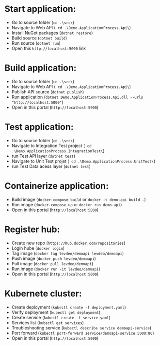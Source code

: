 # Start application:

- Go to source folder (`cd .\src\`)
- Navigate to Web API (` cd .\Demo.ApplicationProcess.Api\`)
- Install NuGet packages (`dotnet restore`)
- Build source (`dotnet build`)
- Run source (`dotnet run`)
- Open this `http://localhost:5000` link

# Build application:

- Go to source folder (`cd .\src\`)
- Navigate to Web API (` cd .\Demo.ApplicationProcess.Api\`)
- Publish API source (`dotnet publish`)
- Run application (`dotnet Demo.ApplicationProcess.Api.dll --urls "http://localhost:5000"`)
- Open in this portal (`http://localhost:5000`)

# Test application:

- Go to source folder (`cd .\src\`)
- Navigate to Integration Test project (` cd .\Demo.ApplicationProcess.IntegrationTest\`)
- run Test API layer (`dotnet test`)
- Navigate to Unit Test projet (` cd .\Demo.ApplicationProcess.UnitTest\`)
- run Test Data acess layer (`dotnet test`)

# Containerize application:

- Build image (`docker-compose build` or `docker -t demo-api build .`)
- Run image (`docker-compose up` or `docker run demo-api`)
- Open in this portal (`http://localhost:5000`)

# Register hub:

- Create new repo (`https://hub.docker.com/repositories`)
- Login hube (`docker login`)
- Tag image (`docker tag levdeo/demoapi levdeo/demoapi`)
- Push image (`docker push levdeo/demoapi`)
- Pull image (`docker pull levdeo/demoapi`)
- Run image (`docker run -it levdeo/demoapi`)
- Open in this portal (`http://localhost:5000`)

# Kubernete cluster:

- Create deployment (`kubectl create -f deployment.yaml`)
- Verify deployment (`kubectl get deployment`)
- Create service (`kubectl create -f service.yaml`)
- Services list (`kubectl get services`)
- Troubleshooting service (`kubectl describe service demoapi-service`)
- Port forward (`kubectl port-forward service/demoapi-service 5000:80`)
- Open in this portal (`http://localhost:5000`)
